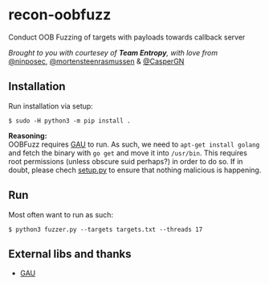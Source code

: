 # recon-oobfuzz

Conduct OOB Fuzzing of targets with payloads towards callback server

*Brought to you with courtesey of **Team Entropy**, with love from*  
[@ninposec](https://github.com/ninposec), [@mortensteenrasmussen](https://github.com/mortensteenrasmussen) & [@CasperGN](https://github.com/CasperGN)

## Installation

Run installation via setup:
```
$ sudo -H python3 -m pip install .
```

**Reasoning:**  
OOBFuzz requires [GAU](https://github.com/lc/gau) to run. As such, we need to `apt-get install golang` and fetch the binary with `go get` and move it into `/usr/bin`.
This requires root permissions (unless obscure suid perhaps?) in order to do so. 
If in doubt, please chech [setup.py](setup.py) to ensure that nothing malicious is happening.

## Run

Most often want to run as such:  
```
$ python3 fuzzer.py --targets targets.txt --threads 17
```

## External libs and thanks
  
- [GAU](https://github.com/lc/gau)
